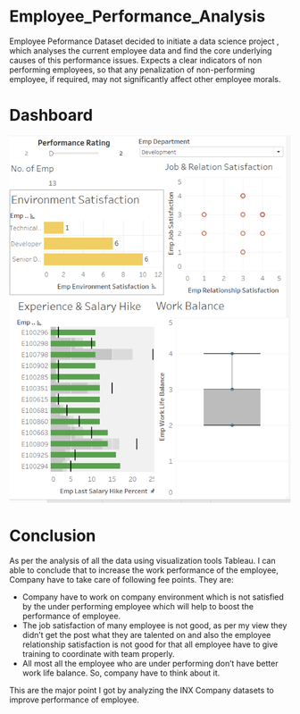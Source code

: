 # Employee_Performance_Analysis
Employee Peformance Dataset decided to initiate a data science project , which analyses the current employee data and find the core underlying causes of this performance issues. Expects a clear indicators of non performing employees, so that any penalization of non-performing employee, if required, may not significantly affect other employee morals.

# Dashboard
![ScreenShot](https://github.com/aaarif796/Employee_Performance_Analysis/blob/main/data%20analyst.png)

# Conclusion
As per the analysis of all the data using visualization tools Tableau. I can able to conclude that to increase the work performance of the employee, Company have to take care of following fee points. They are:<br>
    <ul><li>Company have to work on company environment which is not satisfied by the under performing employee which will help to boost the performance of employee.
    <li>The job satisfaction of many employee is not good, as per my view they didn’t get the post what they are talented on and also the employee relationship satisfaction is not good for that all employee have to give training to coordinate with team properly.
    <li>All most all the employee who are under performing don’t have better work life balance. So, company have to think about it.
    </ul>
This are the major point I got by analyzing the INX Company datasets to improve performance of employee.
